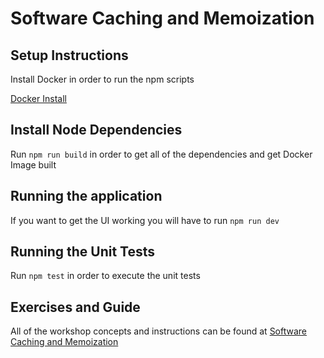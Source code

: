 # Software Caching and Memoization

## Setup Instructions

Install Docker in order to run the npm scripts

[Docker Install](https://docs.docker.com/engine/installation/)

## Install Node Dependencies

Run `npm run build` in order to get all of the dependencies and get Docker Image built

## Running the application

If you want to get the UI working you will have to run `npm run dev`

## Running the Unit Tests

Run `npm test` in order to execute the unit tests

## Exercises and Guide

All of the workshop concepts and instructions can be found at [Software Caching and Memoization](https://code-craftsmanship-saturdays.github.io/caching-and-memoization/)
